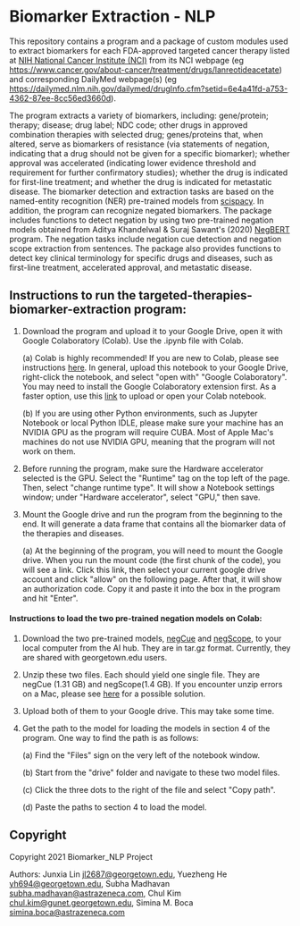 # Biomarker Extraction - NLP

This repository contains a program and a package of custom modules used to extract biomarkers for each FDA-approved targeted cancer therapy listed at [NIH National Cancer Institute (NCI)](https://www.cancer.gov/about-cancer/treatment/types/targeted-therapies/targeted-therapies-fact-sheet) from its NCI webpage (eg https://www.cancer.gov/about-cancer/treatment/drugs/lanreotideacetate) and corresponding DailyMed webpage(s) (eg https://dailymed.nlm.nih.gov/dailymed/drugInfo.cfm?setid=6e4a41fd-a753-4362-87ee-8cc56ed3660d). 

The program extracts a variety of biomarkers, including: gene/protein; therapy; disease; drug label; NDC code; other drugs in approved combination therapies with selected drug; genes/proteins that, when altered, serve as biomarkers of resistance (via statements of negation, indicating that a drug should not be given for a specific biomarker); whether approval was accelerated (indicating lower evidence threshold and requirement for further confirmatory studies); whether the drug is indicated for first-line treatment; and whether the drug is indicated for metastatic disease. The biomarker detection and extraction tasks are based on the named-entity recognition (NER) pre-trained models from [scispacy](https://github.com/allenai/scispacy). In addition, the program can recognize negated biomarkers. The package includes functions to detect negation by using two pre-trained negation models obtained from Aditya Khandelwal & Suraj Sawant's (2020) [NegBERT](https://github.com/adityak6798/Transformers-For-Negation-and-Speculation) program. The negation tasks include negation cue detection and negation scope extraction from sentences. The package also provides functions to detect key clinical terminology for specific drugs and diseases, such as first-line treatment, accelerated approval, and metastatic disease. 

## Instructions to run the targeted-therapies-biomarker-extraction program:
1. Download the program and upload it to your Google Drive, open it with Google Colaboratory (Colab). Use the .ipynb file with Colab.
	
	(a) Colab is highly recommended! If you are new to Colab, please see instructions [here](https://developers.google.com/earth-engine/guides/python_install-colab#existing-notebook). In general, upload this notebook to your Google Drive, right-click the notebook, and select "open with" "Google Colaboratory". You may need to install the Google Colaboratory extension first. As a faster option, use this [link](https://colab.research.google.com) to upload or open your Colab notebook. 
  
	(b) If you are using other Python environments, such as Jupyter Notebook or local Python IDLE, please make sure your machine has an NVIDIA GPU as the program will require CUBA. Most of Apple Mac's machines do not use NVIDIA GPU, meaning that the program will not work on them. 

2. Before running the program, make sure the Hardware accelerator selected is the GPU. Select the "Runtime" tag on the top left of the page. Then, select "change runtime type". It will show a Notebook settings window; under "Hardware accelerator", select "GPU," then save.

3. Mount the Google drive and run the program from the beginning to the end. It will generate a data frame that contains all the biomarker data of the therapies and diseases. 
  
	(a) At the beginning of the program, you will need to mount the Google drive. When you run the mount code (the first chunk of the code), you will see a link. Click this link, then select your current google drive account and click "allow" on the following page. After that, it will show an authorization code. Copy it and paste it into the box in the program and hit "Enter". 

#### Instructions to load the two pre-trained negation models on Colab:
1. Download the two pre-trained models, [negCue](https://aihub.cloud.google.com/u/1/p/2c29e298-0c75-435a-ae83-da80188b7f7b) and [negScope](https://aihub.cloud.google.com/u/1/p/0147a6f3-ddf7-498c-823d-014c3d1f1def), to your local computer from the AI hub. They are in tar.gz format. Currently, they are shared with georgetown.edu users. 

2. Unzip these two files. Each should yield one single file. They are negCue (1.31 GB) and negScope(1.4 GB). If you encounter unzip errors on a Mac, please see [here](https://discussions.apple.com/thread/8187518) for a possible solution.

3. Upload both of them to your Google drive. This may take some time.

4. Get the path to the model for loading the models in section 4 of the program. One way to find the path is as follows: 
	
	(a) Find the "Files" sign on the very left of the notebook window.
	
	(b) Start from the "drive" folder and navigate to these two model files. 
	
	(c) Click the three dots to the right of the file and select "Copy path". 
	
	(d) Paste the paths to section 4 to load the model. 

## Copyright

Copyright 2021 Biomarker_NLP Project

Authors: Junxia Lin <jl2687@georgetown.edu>, Yuezheng He <yh694@georgetown.edu>, Subha Madhavan <subha.madhavan@astrazeneca.com>, Chul Kim <chul.kim@gunet.georgetown.edu>, Simina M. Boca <simina.boca@astrazeneca.com>
